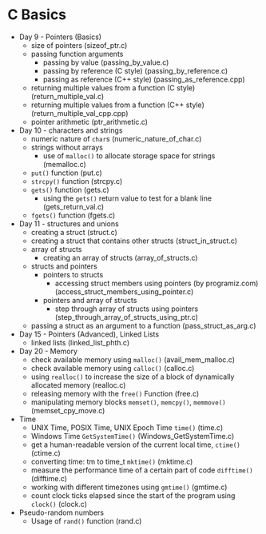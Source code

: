 # C Basics

- Day 9 - Pointers (Basics)
  - size of pointers (sizeof_ptr.c)
  - passing function arguments
    - passing by value (passing_by_value.c)
    - passing by reference (C style) (passing_by_reference.c)
    - passing as reference (C++ style) (passing_as_reference.cpp)
  - returning multiple values from a function (C style) (return_multiple_val.c)
  - returning multiple values from a function (C++ style) (return_multiple_val_cpp.cpp)
  - pointer arithmetic (ptr_arithmetic.c)
- Day 10 - characters and strings
  - numeric nature of `char`s (numeric_nature_of_char.c)
  - strings without arrays
    - use of `malloc()` to allocate storage space for strings (memalloc.c)
  - `put()` function (put.c)
  - `strcpy()` function (strcpy.c)
  - `gets()` function (gets.c)
    - using the `gets()` return value to test for a blank line (gets_return_val.c)
  - `fgets()` function (fgets.c)
- Day 11 - structures and unions
  - creating a struct (struct.c)
  - creating a struct that contains other structs (struct_in_struct.c)
  - array of structs
    - creating an array of structs (array_of_structs.c)
  - structs and pointers
    - pointers to structs
      - accessing struct members using pointers (by programiz.com) (access_struct_members_using_pointer.c)
    - pointers and array of structs
      - step through array of structs using pointers (step_through_array_of_structs_using_ptr.c)
  - passing a struct as an argument to a function (pass_struct_as_arg.c)
- Day 15 - Pointers (Advanced), Linked Lists
  - linked lists (linked_list_phth.c)
- Day 20 - Memory
  - check available memory using `malloc()` (avail_mem_malloc.c)
  - check available memory using `calloc()` (calloc.c)
  - using `realloc()` to increase the size of a block of dynamically allocated memory (realloc.c)
  - releasing memory with the `free()` Function (free.c)
  - manipulating memory blocks `memset()`, `memcpy()`, `memmove()` (memset_cpy_move.c)
- Time
  - UNIX Time, POSIX Time, UNIX Epoch Time `time()` (time.c)
  - Windows Time `GetSystemTime()` (Windows_GetSystemTime.c)
  - get a human-readable version of the current local time, `ctime()` (ctime.c)
  - converting time: tm to time_t `mktime()` (mktime.c)
  - measure the performance time of a certain part of code `difftime()` (difftime.c)
  - working with different timezones using `gmtime()` (gmtime.c)
  - count clock ticks elapsed since the start of the program using `clock()` (clock.c)
- Pseudo-random numbers
  - Usage of `rand()` function (rand.c)